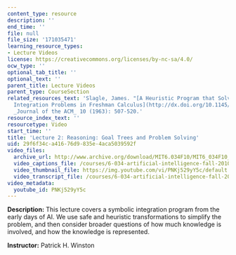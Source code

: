 ```yaml
---
content_type: resource
description: ''
end_time: ''
file: null
file_size: '171035471'
learning_resource_types:
- Lecture Videos
license: https://creativecommons.org/licenses/by-nc-sa/4.0/
ocw_type: ''
optional_tab_title: ''
optional_text: ''
parent_title: Lecture Videos
parent_type: CourseSection
related_resources_text: 'Slagle, James. "[A Heuristic Program that Solves Symbolic
  Integration Problems in Freshman Calculus](http://dx.doi.org/10.1145/321186.321193)."
  _Journal of the ACM_ 10 (1963): 507-520.'
resource_index_text: ''
resourcetype: Video
start_time: ''
title: 'Lecture 2: Reasoning: Goal Trees and Problem Solving'
uid: 29f6f34c-a416-76d9-835e-4aca5039592f
video_files:
  archive_url: http://www.archive.org/download/MIT6.034F10/MIT6_034F10_lec02_300k.mp4
  video_captions_file: /courses/6-034-artificial-intelligence-fall-2010/220209716a875af2b4085168a251264b_PNKj529yY5c.vtt
  video_thumbnail_file: https://img.youtube.com/vi/PNKj529yY5c/default.jpg
  video_transcript_file: /courses/6-034-artificial-intelligence-fall-2010/e298b3cf027b7cc4d6edd4030171d7e5_PNKj529yY5c.pdf
video_metadata:
  youtube_id: PNKj529yY5c
---
```


**Description:** This lecture covers a symbolic integration program from the early days of AI. We use safe and heuristic transformations to simplify the problem, and then consider broader questions of how much knowledge is involved, and how the knowledge is represented.

**Instructor:** Patrick H. Winston

